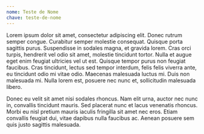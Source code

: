 ```yaml
---
nome: Teste de Nome
chave: teste-de-nome
---
```


Lorem ipsum dolor sit amet, consectetur adipiscing elit. Donec rutrum semper congue. Curabitur semper molestie consequat. Quisque porta sagittis purus. Suspendisse in sodales magna, et gravida lorem. Cras orci turpis, hendrerit vel odio sit amet, molestie tincidunt tortor. Nulla et augue eget enim feugiat ultricies vel ut est. Quisque tempor purus non feugiat faucibus. Cras tincidunt, lectus sed tempor interdum, felis felis viverra ante, eu tincidunt odio mi vitae odio. Maecenas malesuada luctus mi. Duis non malesuada mi. Nulla lorem est, posuere nec nunc et, sollicitudin malesuada libero.

Donec eu velit sit amet nisi sodales rhoncus. Nam elit urna, auctor nec nunc in, convallis tincidunt mauris. Sed placerat nunc et lacus venenatis rhoncus. Morbi eu nisl pretium mauris iaculis fringilla sit amet nec eros. Etiam convallis feugiat dui, vitae dapibus nulla faucibus ac. Aenean posuere sem quis justo sagittis malesuada.